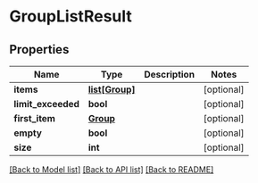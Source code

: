 # GroupListResult

## Properties
Name | Type | Description | Notes
------------ | ------------- | ------------- | -------------
**items** | [**list[Group]**](Group.md) |  | [optional] 
**limit_exceeded** | **bool** |  | [optional] 
**first_item** | [**Group**](Group.md) |  | [optional] 
**empty** | **bool** |  | [optional] 
**size** | **int** |  | [optional] 

[[Back to Model list]](../README.md#documentation-for-models) [[Back to API list]](../README.md#documentation-for-api-endpoints) [[Back to README]](../README.md)


